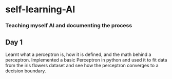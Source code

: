 # self-learning-AI
<h3>Teaching myself AI and documenting the process</h3>
<h2>Day 1</h2>
Learnt what a perceptron is, how it is defined, and the math behind a perceptron. Implemented a basic Perceptron in python and used it to fit data from the iris flowers dataset and see how the perceptron converges to a decision boundary.
